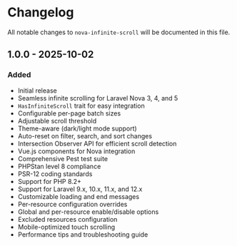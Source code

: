 # Changelog

All notable changes to `nova-infinite-scroll` will be documented in this file.

## 1.0.0 - 2025-10-02

### Added

- Initial release
- Seamless infinite scrolling for Laravel Nova 3, 4, and 5
- `HasInfiniteScroll` trait for easy integration
- Configurable per-page batch sizes
- Adjustable scroll threshold
- Theme-aware (dark/light mode support)
- Auto-reset on filter, search, and sort changes
- Intersection Observer API for efficient scroll detection
- Vue.js components for Nova integration
- Comprehensive Pest test suite
- PHPStan level 8 compliance
- PSR-12 coding standards
- Support for PHP 8.2+
- Support for Laravel 9.x, 10.x, 11.x, and 12.x
- Customizable loading and end messages
- Per-resource configuration overrides
- Global and per-resource enable/disable options
- Excluded resources configuration
- Mobile-optimized touch scrolling
- Performance tips and troubleshooting guide
